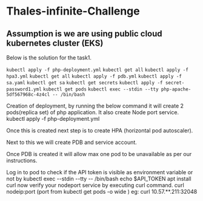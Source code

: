 # Thales-infinite-Challenge
## Assumption is we are using public cloud kubernetes cluster (EKS)

Below is the solution for the task1.

`kubectl apply -f php-deployment.yml`
`kubectl get all`
`kubectl apply -f hpa3.yml`
`kubectl get all`
`kubectl apply -f pdb.yml`
`kubectl apply -f sa.yaml`
`kubectl get sa`
`kubectl get secrets`
`kubectl apply -f secret-password1.yml`
`kubectl get pods`
`kubectl exec --stdin --tty php-apache-5df567968c-4z4cl -- /bin/bash`

Creation of deployment, by running the below command it will create 2 pods(replica set) of php application.
It also create Node port service.
kubectl apply -f php-deployment.yml

Once this is created next step is to create HPA (horizontal pod autoscaler).

Next to this we will create PDB and service account.

Once PDB is created it will allow max one pod to be unavailable as per our instructions.

Log in to pod to check if the API token is visible as environment variable or not by 
kubectl exec --stdin --tty <php-apache-5df567968c-4z4cl> -- /bin/bash 
  echo $API_TOKEN
apt install curl 
  now verify your nodeport service by executing curl command.
  curl nodeip:port (port from kubectl get pods -o wide )
  eg: curl 10.57.**.211:32048

